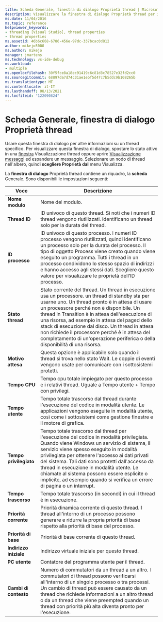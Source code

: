 ```yaml
---
title: Scheda Generale, finestra di dialogo Proprietà thread | Microsoft Docs
description: Visualizzare la finestra di dialogo Proprietà thread per informazioni su un thread, tra cui il nome del modulo, l'ID thread, l'ID processo, lo stato del thread, il motivo di attesa e il tempo cpu.
ms.date: 11/04/2016
ms.topic: reference
helpviewer_keywords:
- threading [Visual Studio], thread properties
- thread properties
ms.assetid: 46b6c668-6786-456e-97dc-337bcac0d812
author: mikejo5000
ms.author: mikejo
manager: jmartens
ms.technology: vs-ide-debug
ms.workload:
- multiple
ms.openlocfilehash: 30f5fce8a18ec91419c6c81d8c78527e32fd2cc0
ms.sourcegitcommit: 68897da7d74c31ae1ebf5d47c7b5ddc9b108265b
ms.translationtype: MT
ms.contentlocale: it-IT
ms.lasthandoff: 08/13/2021
ms.locfileid: "122090824"
---
```

# <a name="general-tab-thread-properties-dialog-box"></a>Scheda Generale, finestra di dialogo Proprietà thread
Usare questa finestra di dialogo per altre informazioni su un thread specifico. Per visualizzare questa finestra di dialogo, spostare lo stato attivo in una [finestra](../debugger/threads-view.md) Visualizzazione thread oppure aprire [Visualizzazione messaggi](../debugger/messages-view.md) ed espandere un messaggio. Selezionare un nodo di thread nell'albero, quindi **scegliere Proprietà** **dal** menu Visualizza.

 La **finestra di dialogo** Proprietà thread contiene un riquadro, la **scheda** Generale. Sono disponibili le impostazioni seguenti:

|Voce|Descrizione|
|-----------|-----------------|
|**Nome modulo**|Nome del modulo.|
|**Thread ID**|ID univoco di questo thread. Si noti che i numeri ID thread vengono riutilizzati. identificano un thread solo per la durata del thread.|
|**ID processo**|ID univoco di questo processo. I numeri ID processo vengono riutilizzati, quindi identificano un processo solo per la durata del processo. Il tipo di oggetto Process viene creato quando viene eseguito un programma. Tutti i thread in un processo condividono lo stesso spazio di indirizzi e hanno accesso agli stessi dati. Scegliere questo valore per visualizzare le proprietà dell'ID processo.|
|**Stato thread**|Stato corrente del thread. Un thread in esecuzione usa un processore. un thread di standby sta per usarne uno. Un thread pronto è in attesa di usare un processore perché non è disponibile. Un thread in Transition è in attesa dell'esecuzione di una risorsa, ad esempio in attesa del paged dello stack di esecuzione dal disco. Un thread in attesa non richiede il processore perché è in attesa del completamento di un'operazione periferica o della disponibilità di una risorsa.|
|**Motivo attesa**|Questa opzione è applicabile solo quando il thread si trova nello stato Wait. Le coppie di eventi vengono usate per comunicare con i sottosistemi protetti.|
|**Tempo CPU**|Tempo cpu totale impiegato per questo processo e i relativi thread. Uguale a Tempo utente + Tempo con privilegi.|
|**Tempo utente**|Tempo totale trascorso dal thread durante l'esecuzione del codice in modalità utente. Le applicazioni vengono eseguite in modalità utente, così come i sottosistemi come gestione finestre e il motore di grafica.|
|**Tempo privilegiato**|Tempo totale trascorso dal thread per l'esecuzione del codice in modalità privilegiata. Quando viene Windows un servizio di sistema, il servizio viene spesso eseguito in modalità privilegiata per ottenere l'accesso ai dati privati del sistema. Tali dati sono protetti dall'accesso da thread in esecuzione in modalità utente. Le chiamate al sistema possono essere esplicite o implicite, ad esempio quando si verifica un errore di pagina o un interrupt.|
|**Tempo trascorso**|Tempo totale trascorso (in secondi) in cui il thread è in esecuzione.|
|**Priorità corrente**|Priorità dinamica corrente di questo thread. I thread all'interno di un processo possono generare e ridurre la propria priorità di base rispetto alla priorità di base del processo.|
|**Priorità di base**|Priorità di base corrente di questo thread.|
|**Indirizzo iniziale**|Indirizzo virtuale iniziale per questo thread.|
|**PC utente**|Contatore del programma utente per il thread.|
|**Cambi di contesto**|Numero di commutatori da un thread a un altro. I commutatori di thread possono verificarsi all'interno di un singolo processo o tra processi. Un cambio di thread può essere causato da un thread che richiede informazioni a un altro thread o da un thread che viene preempted quando un thread con priorità più alta diventa pronto per l'esecuzione.|